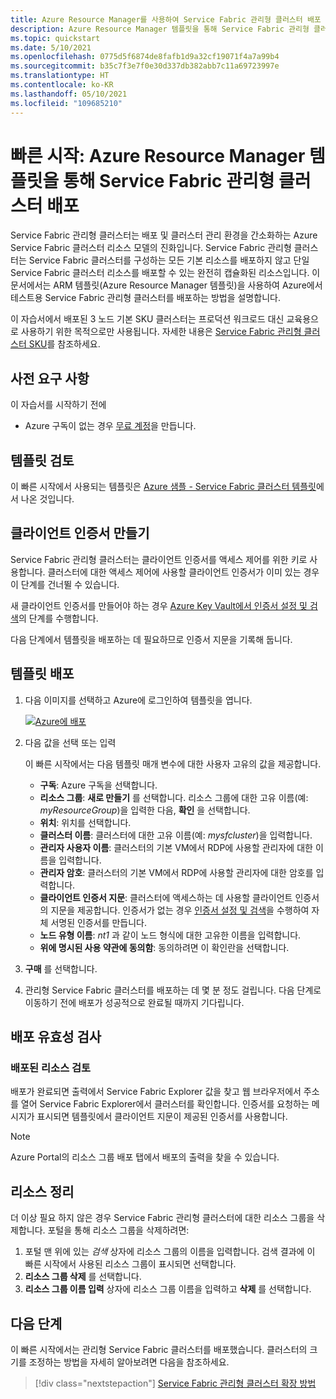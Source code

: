 ```yaml
---
title: Azure Resource Manager를 사용하여 Service Fabric 관리형 클러스터 배포
description: Azure Resource Manager 템플릿을 통해 Service Fabric 관리형 클러스터의 만드는 방법을 알아봅니다.
ms.topic: quickstart
ms.date: 5/10/2021
ms.openlocfilehash: 0775d5f6874de8fafb1d9a32cf19071f4a7a99b4
ms.sourcegitcommit: b35c7f3e7f0e30d337db382abb7c11a69723997e
ms.translationtype: HT
ms.contentlocale: ko-KR
ms.lasthandoff: 05/10/2021
ms.locfileid: "109685210"
---
```

# <a name="quickstart-deploy-a-service-fabric-managed-cluster-with-an-azure-resource-manager-template"></a>빠른 시작: Azure Resource Manager 템플릿을 통해 Service Fabric 관리형 클러스터 배포

Service Fabric 관리형 클러스터는 배포 및 클러스터 관리 환경을 간소화하는 Azure Service Fabric 클러스터 리소스 모델의 진화입니다. Service Fabric 관리형 클러스터는 Service Fabric 클러스터를 구성하는 모든 기본 리소스를 배포하지 않고 단일 Service Fabric 클러스터 리소스를 배포할 수 있는 완전히 캡슐화된 리소스입니다. 이 문서에서는 ARM 템플릿(Azure Resource Manager 템플릿)을 사용하여 Azure에서 테스트용 Service Fabric 관리형 클러스터를 배포하는 방법을 설명합니다.

이 자습서에서 배포된 3 노드 기본 SKU 클러스터는 프로덕션 워크로드 대신 교육용으로 사용하기 위한 목적으로만 사용됩니다. 자세한 내용은 [Service Fabric 관리형 클러스터 SKU](overview-managed-cluster.md#service-fabric-managed-cluster-skus)를 참조하세요.

## <a name="prerequisites"></a>사전 요구 사항

이 자습서를 시작하기 전에

* Azure 구독이 없는 경우 [무료 계정](https://azure.microsoft.com/free/?WT.mc_id=A261C142F)을 만듭니다.

## <a name="review-the-template"></a>템플릿 검토

이 빠른 시작에서 사용되는 템플릿은 [Azure 샘플 - Service Fabric 클러스터 템플릿](https://github.com/Azure-Samples/service-fabric-cluster-templates/tree/master/SF-Managed-Basic-SKU-1-NT)에서 나온 것입니다.

## <a name="create-a-client-certificate"></a>클라이언트 인증서 만들기

Service Fabric 관리형 클러스터는 클라이언트 인증서를 액세스 제어를 위한 키로 사용합니다. 클러스터에 대한 액세스 제어에 사용할 클라이언트 인증서가 이미 있는 경우 이 단계를 건너뛸 수 있습니다.

새 클라이언트 인증서를 만들어야 하는 경우 [Azure Key Vault에서 인증서 설정 및 검색](../key-vault/certificates/quick-create-portal.md)의 단계를 수행합니다.

다음 단계에서 템플릿을 배포하는 데 필요하므로 인증서 지문을 기록해 둡니다.

## <a name="deploy-the-template"></a>템플릿 배포

1. 다음 이미지를 선택하고 Azure에 로그인하여 템플릿을 엽니다.

      [![Azure에 배포](../media/template-deployments/deploy-to-azure.svg)](https://portal.azure.com/#create/Microsoft.Template/uri/https%3A%2F%2Fraw.githubusercontent.com%2FAzure-Samples%2Fservice-fabric-cluster-templates%2Fmaster%2FSF-Managed-Basic-SKU-1-NT%2Fazuredeploy.json)

2. 다음 값을 선택 또는 입력

    이 빠른 시작에서는 다음 템플릿 매개 변수에 대한 사용자 고유의 값을 제공합니다.

    * **구독**: Azure 구독을 선택합니다.
    * **리소스 그룹**: **새로 만들기** 를 선택합니다. 리소스 그룹에 대한 고유 이름(예: *myResourceGroup*)을 입력한 다음, **확인** 을 선택합니다.
    * **위치**: 위치를 선택합니다.
    * **클러스터 이름**: 클러스터에 대한 고유 이름(예: *mysfcluster*)을 입력합니다.
    * **관리자 사용자 이름**: 클러스터의 기본 VM에서 RDP에 사용할 관리자에 대한 이름을 입력합니다.
    * **관리자 암호**: 클러스터의 기본 VM에서 RDP에 사용할 관리자에 대한 암호를 입력합니다.
    * **클라이언트 인증서 지문**: 클러스터에 액세스하는 데 사용할 클라이언트 인증서의 지문을 제공합니다. 인증서가 없는 경우 [인증서 설정 및 검색](../key-vault/certificates/quick-create-portal.md)을 수행하여 자체 서명된 인증서를 만듭니다.
    * **노드 유형 이름**: *nt1* 과 같이 노드 형식에 대한 고유한 이름을 입력합니다.
    * **위에 명시된 사용 약관에 동의함**: 동의하려면 이 확인란을 선택합니다. 

3. **구매** 를 선택합니다.

4. 관리형 Service Fabric 클러스터를 배포하는 데 몇 분 정도 걸립니다. 다음 단계로 이동하기 전에 배포가 성공적으로 완료될 때까지 기다립니다.

## <a name="validate-the-deployment"></a>배포 유효성 검사

### <a name="review-deployed-resources"></a>배포된 리소스 검토

배포가 완료되면 출력에서 Service Fabric Explorer 값을 찾고 웹 브라우저에서 주소를 열어 Service Fabric Explorer에서 클러스터를 확인합니다. 인증서를 요청하는 메시지가 표시되면 템플릿에서 클라이언트 지문이 제공된 인증서를 사용합니다.

> [!NOTE]
> Azure Portal의 리소스 그룹 배포 탭에서 배포의 출력을 찾을 수 있습니다.

## <a name="clean-up-resources"></a>리소스 정리

더 이상 필요 하지 않은 경우 Service Fabric 관리형 클러스터에 대한 리소스 그룹을 삭제합니다. 포털을 통해 리소스 그룹을 삭제하려면:

1. 포털 맨 위에 있는 *검색* 상자에 리소스 그룹의 이름을 입력합니다. 검색 결과에 이 빠른 시작에서 사용된 리소스 그룹이 표시되면 선택합니다.
2. **리소스 그룹 삭제** 를 선택합니다.
3. **리소스 그룹 이름 입력** 상자에 리소스 그룹 이름을 입력하고 **삭제** 를 선택합니다.

## <a name="next-steps"></a>다음 단계

이 빠른 시작에서는 관리형 Service Fabric 클러스터를 배포했습니다. 클러스터의 크기를 조정하는 방법을 자세히 알아보려면 다음을 참조하세요.

> [!div class="nextstepaction"]
> [Service Fabric 관리형 클러스터 확장 방법](tutorial-managed-cluster-scale.md)
